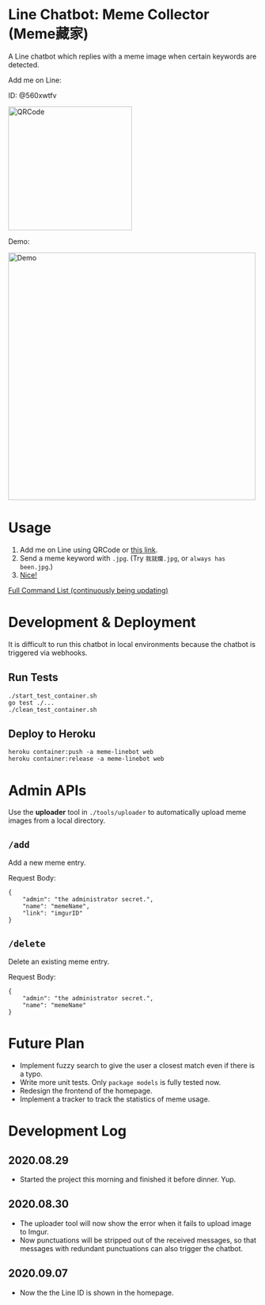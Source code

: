 # Line Chatbot: Meme Collector (Meme藏家)
A Line chatbot which replies with a meme image when certain keywords are detected.

Add me on Line:

ID: @560xwtfv

<img src="https://i.imgur.com/PZ4xgtx.png" alt="QRCode" width=250>

Demo:

<img src="https://i.imgur.com/VLL3J2w.jpg" alt="Demo" height=500>

# Usage
1. Add me on Line using QRCode or [this link](https://line.me/ti/p/@560xwtfv).
2. Send a meme keyword with `.jpg`. (Try `我就爛.jpg`, or `always has been.jpg`.)
3. [Nice!](https://i.imgur.com/mUUOa0v.jpg)

[Full Command List (continuously being updating)](https://meme-linebot.herokuapp.com/)

# Development & Deployment
It is difficult to run this chatbot in local environments because the chatbot is triggered via webhooks.

## Run Tests
```
./start_test_container.sh
go test ./...
./clean_test_container.sh
```

## Deploy to Heroku
```
heroku container:push -a meme-linebot web
heroku container:release -a meme-linebot web
```

# Admin APIs
Use the **uploader** tool in `./tools/uploader` to automatically upload meme images from a local directory.

## `/add`
Add a new meme entry.

Request Body:

```
{
    "admin": "the administrator secret.",
    "name": "memeName",
    "link": "imgurID"
}
```

## `/delete`
Delete an existing meme entry.

Request Body:

```
{
    "admin": "the administrator secret.",
    "name": "memeName"
}
```

# Future Plan
* Implement fuzzy search to give the user a closest match even if there is a typo.
* Write more unit tests. Only `package models` is fully tested now.
* Redesign the frontend of the homepage.
* Implement a tracker to track the statistics of meme usage.

# Development Log
## 2020.08.29
* Started the project this morning and finished it before dinner. Yup.

## 2020.08.30
* The uploader tool will now show the error when it fails to upload image to Imgur.
* Now punctuations will be stripped out of the received messages, so that messages with redundant punctuations can also trigger the chatbot.

## 2020.09.07
* Now the the Line ID is shown in the homepage.
